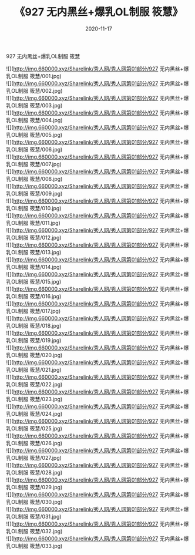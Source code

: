 ﻿---
layout: post
title:  《927 无内黑丝+爆乳OL制服 筱慧》
date:   2020-11-17
img: http://img.660000.xyz/Sharelink/秀人网/秀人网第01部分/927 无内黑丝+爆乳OL制服 筱慧/000.jpg
categories: [美女, 清纯, 唯美]
---

927 无内黑丝+爆乳OL制服 筱慧

  ![](http://img.660000.xyz/Sharelink/秀人网/秀人网第01部分/927 无内黑丝+爆乳OL制服 筱慧/001.jpg) <br> ![](http://img.660000.xyz/Sharelink/秀人网/秀人网第01部分/927 无内黑丝+爆乳OL制服 筱慧/002.jpg) <br> ![](http://img.660000.xyz/Sharelink/秀人网/秀人网第01部分/927 无内黑丝+爆乳OL制服 筱慧/003.jpg) <br> ![](http://img.660000.xyz/Sharelink/秀人网/秀人网第01部分/927 无内黑丝+爆乳OL制服 筱慧/004.jpg) <br> ![](http://img.660000.xyz/Sharelink/秀人网/秀人网第01部分/927 无内黑丝+爆乳OL制服 筱慧/005.jpg) <br> ![](http://img.660000.xyz/Sharelink/秀人网/秀人网第01部分/927 无内黑丝+爆乳OL制服 筱慧/006.jpg) <br> ![](http://img.660000.xyz/Sharelink/秀人网/秀人网第01部分/927 无内黑丝+爆乳OL制服 筱慧/007.jpg) <br> ![](http://img.660000.xyz/Sharelink/秀人网/秀人网第01部分/927 无内黑丝+爆乳OL制服 筱慧/008.jpg) <br> ![](http://img.660000.xyz/Sharelink/秀人网/秀人网第01部分/927 无内黑丝+爆乳OL制服 筱慧/009.jpg) <br> ![](http://img.660000.xyz/Sharelink/秀人网/秀人网第01部分/927 无内黑丝+爆乳OL制服 筱慧/010.jpg) <br> ![](http://img.660000.xyz/Sharelink/秀人网/秀人网第01部分/927 无内黑丝+爆乳OL制服 筱慧/011.jpg) <br> ![](http://img.660000.xyz/Sharelink/秀人网/秀人网第01部分/927 无内黑丝+爆乳OL制服 筱慧/012.jpg) <br> ![](http://img.660000.xyz/Sharelink/秀人网/秀人网第01部分/927 无内黑丝+爆乳OL制服 筱慧/013.jpg) <br> ![](http://img.660000.xyz/Sharelink/秀人网/秀人网第01部分/927 无内黑丝+爆乳OL制服 筱慧/014.jpg) <br> ![](http://img.660000.xyz/Sharelink/秀人网/秀人网第01部分/927 无内黑丝+爆乳OL制服 筱慧/015.jpg) <br> ![](http://img.660000.xyz/Sharelink/秀人网/秀人网第01部分/927 无内黑丝+爆乳OL制服 筱慧/016.jpg) <br> ![](http://img.660000.xyz/Sharelink/秀人网/秀人网第01部分/927 无内黑丝+爆乳OL制服 筱慧/017.jpg) <br> ![](http://img.660000.xyz/Sharelink/秀人网/秀人网第01部分/927 无内黑丝+爆乳OL制服 筱慧/018.jpg) <br> ![](http://img.660000.xyz/Sharelink/秀人网/秀人网第01部分/927 无内黑丝+爆乳OL制服 筱慧/019.jpg) <br> ![](http://img.660000.xyz/Sharelink/秀人网/秀人网第01部分/927 无内黑丝+爆乳OL制服 筱慧/020.jpg) <br> ![](http://img.660000.xyz/Sharelink/秀人网/秀人网第01部分/927 无内黑丝+爆乳OL制服 筱慧/021.jpg) <br> ![](http://img.660000.xyz/Sharelink/秀人网/秀人网第01部分/927 无内黑丝+爆乳OL制服 筱慧/022.jpg) <br> ![](http://img.660000.xyz/Sharelink/秀人网/秀人网第01部分/927 无内黑丝+爆乳OL制服 筱慧/023.jpg) <br> ![](http://img.660000.xyz/Sharelink/秀人网/秀人网第01部分/927 无内黑丝+爆乳OL制服 筱慧/024.jpg) <br> ![](http://img.660000.xyz/Sharelink/秀人网/秀人网第01部分/927 无内黑丝+爆乳OL制服 筱慧/025.jpg) <br> ![](http://img.660000.xyz/Sharelink/秀人网/秀人网第01部分/927 无内黑丝+爆乳OL制服 筱慧/026.jpg) <br> ![](http://img.660000.xyz/Sharelink/秀人网/秀人网第01部分/927 无内黑丝+爆乳OL制服 筱慧/027.jpg) <br> ![](http://img.660000.xyz/Sharelink/秀人网/秀人网第01部分/927 无内黑丝+爆乳OL制服 筱慧/028.jpg) <br> ![](http://img.660000.xyz/Sharelink/秀人网/秀人网第01部分/927 无内黑丝+爆乳OL制服 筱慧/029.jpg) <br> ![](http://img.660000.xyz/Sharelink/秀人网/秀人网第01部分/927 无内黑丝+爆乳OL制服 筱慧/030.jpg) <br> ![](http://img.660000.xyz/Sharelink/秀人网/秀人网第01部分/927 无内黑丝+爆乳OL制服 筱慧/031.jpg) <br> ![](http://img.660000.xyz/Sharelink/秀人网/秀人网第01部分/927 无内黑丝+爆乳OL制服 筱慧/032.jpg) <br> ![](http://img.660000.xyz/Sharelink/秀人网/秀人网第01部分/927 无内黑丝+爆乳OL制服 筱慧/033.jpg) <br>